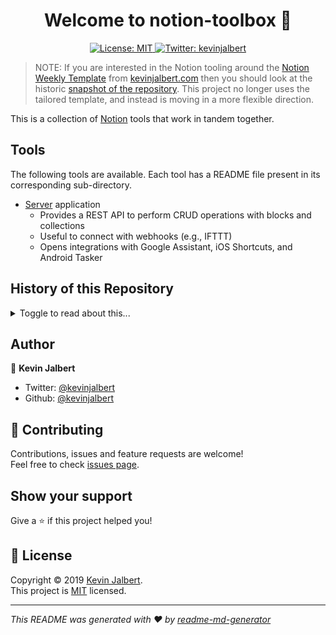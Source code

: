 <h1 align="center">Welcome to notion-toolbox 👋</h1>
<p align="center">
  <a href="https://github.com/kevinjalbert/notion-toolbox/blob/master/LICENSE">
    <img alt="License: MIT" src="https://img.shields.io/badge/license-MIT-yellow.svg" target="_blank" />
  </a>
  <a href="https://twitter.com/kevinjalbert">
    <img alt="Twitter: kevinjalbert" src="https://img.shields.io/twitter/follow/kevinjalbert.svg?style=social" target="_blank" />
  </a>
</p>

> NOTE: If you are interested in the Notion tooling around the [Notion Weekly Template](https://kevinjalbert.com/my-weekly-notion-setup/) from [kevinjalbert.com](https://kevinjalbert.com/) then you should look at the historic [snapshot of the repository](https://github.com/kevinjalbert/notion-toolbox/tree/63d8bf16670b44ec355132d5f251e0728fc5cd78). This project no longer uses the tailored template, and instead is moving in a more flexible direction.

This is a collection of [Notion](https://www.notion.so/) tools that work in tandem together.

## Tools

The following tools are available. Each tool has a README file present in its corresponding sub-directory.

- [Server](server/) application
  - Provides a REST API to perform CRUD operations with blocks and collections
  - Useful to connect with webhooks (e.g., IFTTT)
  - Opens integrations with Google Assistant, iOS Shortcuts, and Android Tasker


## History of this Repository
<details>
<summary>Toggle to read about this...</summary>

For a good part of 2019, I focused heavily on my [Notion[Referral]](https://www.notion.so/?r=6b8d609eb50943419db4d87c67fa558e) setup. I personally feel that this was time well invested, akin to a craftsman refining his tools.

- I created a [specific weekly/daily template](https://kevinjalbert.com/my-weekly-notion-setup/) to satisfy some of my needs and give structure to Notion.
- I created an integration with [Alfred](https://www.alfredapp.com/) called [`alfred-notion`](https://github.com/kevinjalbert/alfred-notion) ([blog post](https://kevinjalbert.com/integrating-notion-with-alfred/)).
- I created a server web application called [`notion-heroku`](https://github.com/kevinjalbert/notion-heroku) that interacts with [IFTTT](https://ifttt.com/) and Google Assistant ([blog post](https://kevinjalbert.com/integrating-notion-with-google-assistant/)).
- I created a shared repository called [`notion-scripts`](https://github.com/kevinjalbert/notion-scripts) to further help the development of my tooling for Notion ([blog post](https://kevinjalbert.com/introducing-notion-scripts/)).

I consolidated all my Notion related projects into this repository ([`notion-toolbox`](https://github.com/kevinjalbert/notion-toolbox)), to increase the cohesion and interactions between the tools. Over time I've slowly pivoted away from the Notion template I put together, and this has led to a revamp of what I want notion-toolbox to do. The new vision is to allow for greater flexibility and to be more generic.
</details>

## Author

👤 **Kevin Jalbert**

* Twitter: [@kevinjalbert](https://twitter.com/kevinjalbert)
* Github: [@kevinjalbert](https://github.com/kevinjalbert)

## 🤝 Contributing

Contributions, issues and feature requests are welcome!<br />Feel free to check [issues page](https://github.com/kevinjalbert/notion-toolbox/issues).

## Show your support

Give a ⭐️ if this project helped you!

## 📝 License

Copyright © 2019 [Kevin Jalbert](https://github.com/kevinjalbert).<br />
This project is [MIT](https://github.com/kevinjalbert/notion-toolbox/blob/master/LICENSE) licensed.

***
_This README was generated with ❤️ by [readme-md-generator](https://github.com/kefranabg/readme-md-generator)_
